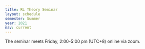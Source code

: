 ```yaml
---
title: RL Theory Seminar
layout: schedule
semester: Summer
year: 2021
nav: current
---
```


The seminar meets Friday, 2:00-5:00 pm (UTC+8) online via zoom.
